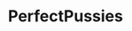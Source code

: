 ---
title: PerfectPussies
crosslinks:
- pussy
- ShitEvilModsSay
- creampie
- rearpussy
- me_irl
- AnalGW
- Dollywinks
- anniespantiesxx
- TopSexyPosts
- NSFW_ASS
- littlecapricefan
- LaineyLove
- FancyMe
- Brownasshole
---